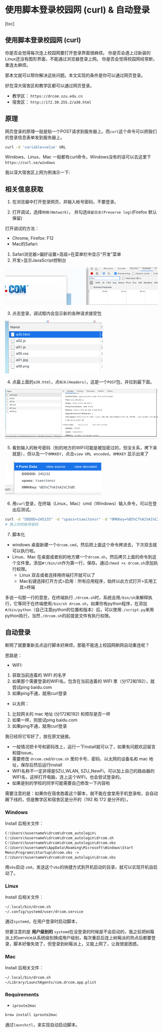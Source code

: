 # 使用脚本登录校园网 (curl) & 自动登录
[toc]

## 使用脚本登录校园网 (curl)
你是否会觉得每次连上校园网要打开登录界面很麻烦。
你是否会遇上过新装的Linux还没有图形界面，不能通过浏览器登录上网。
你是否会觉得校园网经常断，重连太麻烦。

那本文就可以帮你解决这些问题。本文实现的条件是你可以通过网页登录。

好在深大宿舍区和教学区都可以通过网页登录。
* 教学区： `https://drcom.szu.edu.cn`
* 宿舍区： `http://172.30.255.2/a30.html`


## 原理
网页登录的原理一般是贴一个POST请求到服务器上。而`curl`这个命令可以把我们的登录信息表单发到服务器上。

```sh
curl -d 'variable=value' URL
```

Windows、Linux、Mac 一般都有curl命令，Windows没有的话可以去这里下 `https://curl.se/windows`

我以深大宿舍区上网为例演示一下:

## 相关信息获取
1. 在浏览器中打开登录网页，并输入帐号密码，不要登录。

2. 打开调试，选择`网络(Network)`， 并勾选`保留日志(Preserve log)`(Firefox 默认保留)

打开调试的方法：

* Chrome, Firefox: F12
* Mac的Safari:
1. Safari浏览器>偏好设置>高级>在菜单栏中显示“开发”菜单
2. 开发>显示JavaScript控制台

![2](./figures/1.fn12_preserve_log.png)

3. 点击登录，调试框内会显示新的各种请求接受包

![3](./figures/2.after_login.png)

4. 点最上面的`a30.html`，点`标头(Headers)`，这是一个`POST`包，并拉到最下面。

![4](./figures/3.pull_to_end.png)

5. 看到输入的帐号密码（别的地方的WIFI可能是被加密过的，但没关系，拷下来就是），但以及一个`0MKKEY`，点击`view URL encoded`，`0MKKEY` 显示出来了

![5](./figures/4.click_view_url_encoded.png)

6. 用`curl`登录，在终端（Linux，Mac）cmd（Windows）输入命令，可以在登出后测试。

```sh
curl -d "DDDDD=245235" -d "upass=tsaeitonsr" -d "0MKKey=%B5%C7%A1%A1%C2%BC" http://172.30.255.2/a30.html
# 换上你的帐号密码
```

7. 脚本化
* windows 桌面新建一个`drcom.cmd`，然后把上面这个命令拷进去，下次双击就可以执行啦。
* Linux、Mac 在桌面或者别的地方建一个`drcom.sh`，然后拷贝上面的命令到这个文件里。添加`#!/bin/sh`作为第一行，保存。通过`chmod +x drcom.sh`添加执行权限。
    + Linux 双击或者选择用终端打开就可以了
    + Mac右键选择打开方式>启用：所有应用程序，始终以此方式打开>实用工具>终端

多说一句那一行的意思，在终端执行`./drcom.sh`时，系统会用`/bin/sh`来解释执行，它等同于在终端使用`/bin/sh drcom.sh`，如果你有python程序，在添加`#/bin/python`（自己注意python的位置和版本）后，可以使用`./script.py`来用python执行，当然`./drcom.sh`的前提是文件有执行权限。


## 自动登录
断网了就要重新去点运行脚本好麻烦，那能不能连上校园网断网自动重连呢？

思路是：
* WIFI:
1. 获取当前连着的 WIFI 的名字
2. 如果那个需要登录的WIFI名，包含在当前连着的 WIFI 里（分172和192），就尝试ping baidu.com
3. 如果ping不通，就用curl登录

* 以太网：
1. 比较网关的 mac 地址 (分172和192) 和预存是否一样
2. 如果一样，则尝试ping baidu.com
3. 如果ping不通，就用curl登录

我已经将它写好了，放在原文链接。
* 一般情况把卡号和密码改上，运行一下install就可以了，如果有问题欢迎留言和提issue。
* 需要修改 `drcom.cmd`/`drcom.sh` 里的卡号、密码、以太网的设备名和 mac 地址，保存后然后运行install
* WIFI名称不一定非得是SZU_WLAN, SZU_NewFi，可以加上自己的路由器的WIFI名，这样打开电脑，连上这个WIFI，也会尝试登录的。
* 如果是别的学校的同学可能需要自己修改一下内容啦

需要注意的是：如果你在宿舍跑着这个脚本，就不能在食堂用手机登录啦，会自动踢下线的，但是教学区和宿舍区是分开的（192 和 172 是分开的）。

### Windows
Install 后相关文件：

```
C:\Users\%username%\drcom\drcom_autologin\
C:\Users\%username%\drcom\drcom_autologin\drcom.sh
C:\Users\%username%\drcom\drcom_autologin\drcom.vbs
C:\Users\%username%\AppData\Roaming\Microsoft\Windows\Start Menu\Programs\Startup\drcom.vbs -> C:\Users\%username%\drcom\drcom_autologin\drcom.vbs
```

用`vbs`启动 `cmd`，发送这个`vbs`的快捷方式到开机启动的目录，就可以实现开机自启动了。

### Linux
Install 后相关文件：

```
~/.local/bin/drcom.sh
~/.config/systemd/user/drcom.service
```


通过`systemd`，在用户登录时启动脚本，

但要注意的是 **用户级别的** `systemd`在没登录的时候是不会启动的，我之前把树莓派上的service从系统级别换成用户级别，每次重启后连上树莓派的热点后都要登录，脚本好像失效了，但登录到树莓派上，又能上网了，让我很是困惑。

### Mac
Install 后相关文件：

```
~/.local/bin/drcom.sh
~/Library/LaunchAgents/com.drcom.app.plist
```

### Requirements
* `iproute2mac`

```sh
brew install iproute2mac
```

通过`launchctl`，来实现自动启动脚本。
